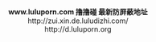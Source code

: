 <center>
<b>www.luluporn.com 撸撸碰 最新防屏蔽地址</b><br>
http://zui.xin.de.luludizhi.com/<br>
http://d.luluporn.org<br>
</center>

